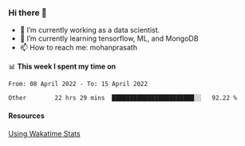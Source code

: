 ### Hi there 👋

- 🔭 I’m currently working as a data scientist.
- 🌱 I’m currently learning tensorflow, ML, and MongoDB
- 📫 How to reach me: mohanprasath

📊 **This week I spent my time on**
<!--START_SECTION:waka-->

```text
From: 08 April 2022 - To: 15 April 2022

Other        22 hrs 29 mins  ███████████████████████░░   92.22 %
```

<!--END_SECTION:waka-->

#### Resources
[Using Wakatime Stats](https://github.com/marketplace/actions/waka-readme)
